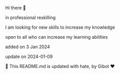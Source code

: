 
Hi there 👋

in professional reskilling

I am looking for new skills to increase my knowledge

open to all who can increase my learning abilities

added on 3 Jan 2024

update on 2024-01-09

🤖 This README.md is updated with hate, by Gibot ❤️